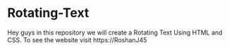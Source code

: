 # Rotating-Text
Hey guys in this repository we will create a Rotating Text Using HTML and CSS. To see the website visit https://RoshanJ45
